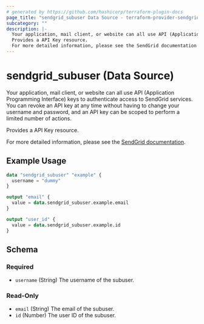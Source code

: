 ```yaml
---
# generated by https://github.com/hashicorp/terraform-plugin-docs
page_title: "sendgrid_subuser Data Source - terraform-provider-sendgrid"
subcategory: ""
description: |-
  Your application, mail client, or website can all use API (Application Programming Interface) keys to authenticate access to SendGrid services. You can revoke an API key at any time without having to change your username and password, and an API key can be scoped to perform a limited number of actions.
  Provides a API Key resource.
  For more detailed information, please see the SendGrid documentation https://docs.sendgrid.com/ui/account-and-settings/api-keys.
---
```


# sendgrid_subuser (Data Source)

Your application, mail client, or website can all use API (Application Programming Interface) keys to authenticate access to SendGrid services. You can revoke an API key at any time without having to change your username and password, and an API key can be scoped to perform a limited number of actions.

Provides a API Key resource.

For more detailed information, please see the [SendGrid documentation](https://docs.sendgrid.com/ui/account-and-settings/api-keys).

## Example Usage

```terraform
data "sendgrid_subuser" "example" {
  username = "dummy"
}

output "email" {
  value = data.sendgrid_subuser.example.email
}

output "user_id" {
  value = data.sendgrid_subuser.example.id
}
```

<!-- schema generated by tfplugindocs -->
## Schema

### Required

- `username` (String) The username of the subuser.

### Read-Only

- `email` (String) The email of the subuser.
- `id` (Number) The user ID of the subuser.
